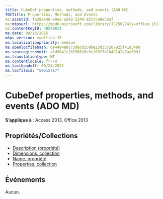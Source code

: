 ```yaml
---
title: CubeDef properties, methods, and events (ADO MD)
TOCTitle: Properties, Methods, and Events
ms:assetid: fa28ae46-e9e2-a542-224d-8217ca8e52af
ms:mtpsurl: https://msdn.microsoft.com/library/JJ250274(v=office.15)
ms:contentKeyID: 48548831
ms.date: 09/18/2015
mtps_version: v=office.15
ms.localizationpriority: medium
ms.openlocfilehash: 6e4494ebc73decd250be23d355207925f4183499
ms.sourcegitcommit: a1d9041c20256616c9c183f7d1049142a7ac6991
ms.translationtype: MT
ms.contentlocale: fr-FR
ms.lasthandoff: 09/24/2021
ms.locfileid: "59615717"
---
```

# <a name="cubedef-properties-methods-and-events-ado-md"></a>CubeDef properties, methods, and events (ADO MD)

**S’applique à** : Access 2013, Office 2013

## <a name="propertiescollections"></a>Propriétés/Collections

- [Description (propriété)](description-property-ado-md.md)
- [Dimensions, collection](dimensions-collection-ado-md.md)
- [Name, propriété](name-property-ado-md.md)
- [Properties, collection](properties-collection-ado.md)

## <a name="events"></a>Événements

Aucun.

